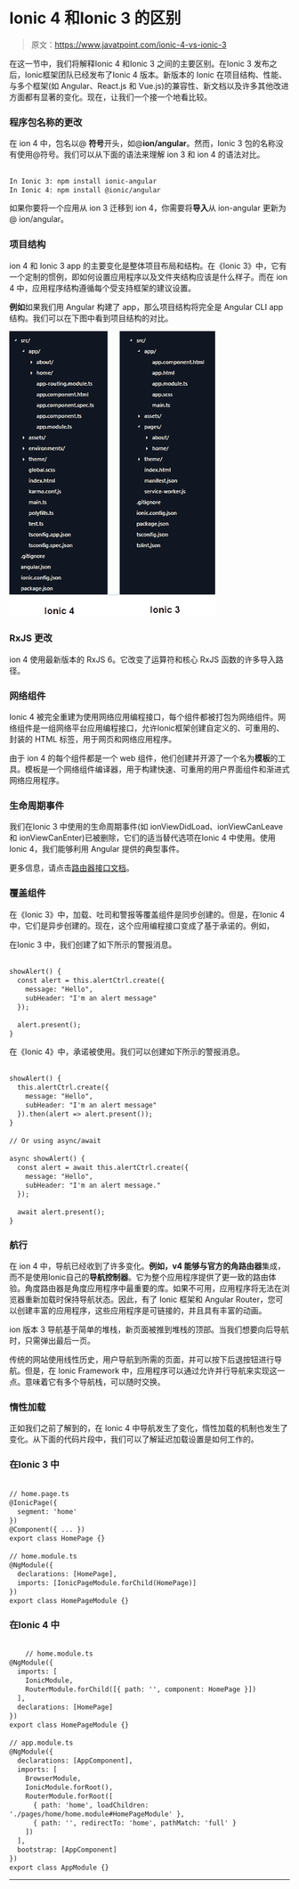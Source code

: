 # Ionic 4 和Ionic 3 的区别

> 原文：<https://www.javatpoint.com/ionic-4-vs-ionic-3>

在这一节中，我们将解释Ionic 4 和Ionic 3 之间的主要区别。在Ionic 3 发布之后，Ionic框架团队已经发布了Ionic 4 版本。新版本的 Ionic 在项目结构、性能、与多个框架(如 Angular、React.js 和 Vue.js)的兼容性、新文档以及许多其他改进方面都有显著的变化。现在，让我们一个接一个地看比较。

### 程序包名称的更改

在 ion 4 中，包名以@ **符号**开头，如@**ion/angular**。然而，Ionic 3 包的名称没有使用@符号。我们可以从下面的语法来理解 ion 3 和 ion 4 的语法对比。

```

In Ionic 3: npm install ionic-angular
In Ionic 4: npm install @ionic/angular

```

如果你要将一个应用从 ion 3 迁移到 ion 4，你需要将**导入**从 ion-angular 更新为@ ion/angular。

### 项目结构

ion 4 和 Ionic 3 app 的主要变化是整体项目布局和结构。在《Ionic 3》中，它有一个定制的惯例，即如何设置应用程序以及文件夹结构应该是什么样子。而在 ion 4 中，应用程序结构遵循每个受支持框架的建议设置。

**例如**如果我们用 Angular 构建了 app，那么项目结构将完全是 Angular CLI app 结构。我们可以在下图中看到项目结构的对比。

![Ionic 4 vs Ionic 3](img/497b661968d06a427694a06e947e065f.png)

### RxJS 更改

ion 4 使用最新版本的 RxJS 6。它改变了运算符和核心 RxJS 函数的许多导入路径。

### 网络组件

Ionic 4 被完全重建为使用网络应用编程接口，每个组件都被打包为网络组件。网络组件是一组网络平台应用编程接口，允许Ionic框架创建自定义的、可重用的、封装的 HTML 标签，用于网页和网络应用程序。

由于 ion 4 的每个组件都是一个 web 组件，他们创建并开源了一个名为**模板**的工具。模板是一个网络组件编译器，用于构建快速、可重用的用户界面组件和渐进式网络应用程序。

### 生命周期事件

我们在Ionic 3 中使用的生命周期事件(如 ionViewDidLoad、ionViewCanLeave 和 ionViewCanEnter)已被删除，它们的适当替代选项在Ionic 4 中使用。使用Ionic 4，我们能够利用 Angular 提供的典型事件。

更多信息，请点击[路由器接口文档](https://ionicframework.com/docs/api/router-outlet)。

### 覆盖组件

在《Ionic 3》中，加载、吐司和警报等覆盖组件是同步创建的。但是，在Ionic 4 中，它们是异步创建的。现在，这个应用编程接口变成了基于承诺的。例如，

在Ionic 3 中，我们创建了如下所示的警报消息。

```

showAlert() {
  const alert = this.alertCtrl.create({
    message: "Hello",
    subHeader: "I'm an alert message"
  });

  alert.present();
}

```

在《Ionic 4》中，承诺被使用。我们可以创建如下所示的警报消息。

```

showAlert() {
  this.alertCtrl.create({
    message: "Hello",
    subHeader: "I'm an alert message"
  }).then(alert => alert.present());
}

// Or using async/await

async showAlert() {
  const alert = await this.alertCtrl.create({
    message: "Hello",
    subHeader: "I'm an alert message."
  });

  await alert.present();
}

```

### 航行

在 ion 4 中，导航已经收到了许多变化。**例如，**v4 能够与官方的**角路由器**集成，而不是使用Ionic自己的**导航控制器**。它为整个应用程序提供了更一致的路由体验。角度路由器是角度应用程序中最重要的库。如果不可用，应用程序将无法在浏览器重新加载时保持导航状态。因此，有了 Ionic 框架和 Angular Router，您可以创建丰富的应用程序，这些应用程序是可链接的，并且具有丰富的动画。

ion 版本 3 导航基于简单的堆栈，新页面被推到堆栈的顶部。当我们想要向后导航时，只需弹出最后一页。

传统的网站使用线性历史，用户导航到所需的页面，并可以按下后退按钮进行导航。但是，在 Ionic Framework 中，应用程序可以通过允许并行导航来实现这一点。意味着它有多个导航栈，可以随时交换。

### 惰性加载

正如我们之前了解到的，在 Ionic 4 中导航发生了变化，惰性加载的机制也发生了变化。从下面的代码片段中，我们可以了解延迟加载设置是如何工作的。

### 在Ionic 3 中

```

// home.page.ts
@IonicPage({
  segment: 'home'
})
@Component({ ... })
export class HomePage {}

// home.module.ts
@NgModule({
  declarations: [HomePage],
  imports: [IonicPageModule.forChild(HomePage)]
})
export class HomePageModule {}

```

### 在Ionic 4 中

```

	// home.module.ts
@NgModule({
  imports: [
    IonicModule,
    RouterModule.forChild([{ path: '', component: HomePage }])
  ],
  declarations: [HomePage]
})
export class HomePageModule {}

// app.module.ts
@NgModule({
  declarations: [AppComponent],
  imports: [
    BrowserModule,
    IonicModule.forRoot(),
    RouterModule.forRoot([
      { path: 'home', loadChildren: './pages/home/home.module#HomePageModule' },
      { path: '', redirectTo: 'home', pathMatch: 'full' }
    ])
  ],
  bootstrap: [AppComponent]
})
export class AppModule {}

```

* * *